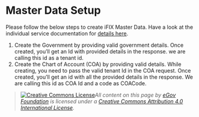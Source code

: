 # Master Data Setup

Please follow the below steps to create iFIX Master Data. Have a look at the individual service documentation for [details here](domain-services/).

1. Create the Government by providing valid government details. Once created, you’ll get an Id with provided details in the response. we are calling this id as a tenant id.
2. Create the Chart of Account (COA) by providing valid details. While creating, you need to pass the valid tenant Id in the COA request. Once created, you’ll get an id with all the provided details in the response.  We are calling this id as COA Id and a code as COACode.

> [![Creative Commons License](https://i.creativecommons.org/l/by/4.0/80x15.png)_​_](http://creativecommons.org/licenses/by/4.0/)_All content on this page by_ [_eGov Foundation_](https://egov.org.in/) _is licensed under a_ [_Creative Commons Attribution 4.0 International License_](http://creativecommons.org/licenses/by/4.0/)_._
